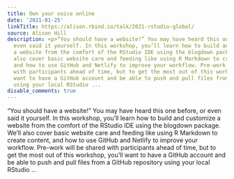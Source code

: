 ```yaml
---
title: Own your voice online
date: '2021-01-25'
linkTitle: https://alison.rbind.io/talk/2021-rstudio-global/
source: Alison Hill
description: <p>“You should have a website!” You may have heard this one before, or
  even said it yourself. In this workshop, you’ll learn how to build and customize
  a website from the comfort of the RStudio IDE using the blogdown package. We’ll
  also cover basic website care and feeding like using R Markdown to create content,
  and how to use GitHub and Netlify to improve your workflow. Pre-work will be shared
  with participants ahead of time, but to get the most out of this workshop, you’ll
  want to have a GitHub account and be able to push and pull files from a GitHub repository
  using your local RStudio ...
disable_comments: true
---
```

<p>“You should have a website!” You may have heard this one before, or even said it yourself. In this workshop, you’ll learn how to build and customize a website from the comfort of the RStudio IDE using the blogdown package. We’ll also cover basic website care and feeding like using R Markdown to create content, and how to use GitHub and Netlify to improve your workflow. Pre-work will be shared with participants ahead of time, but to get the most out of this workshop, you’ll want to have a GitHub account and be able to push and pull files from a GitHub repository using your local RStudio ...